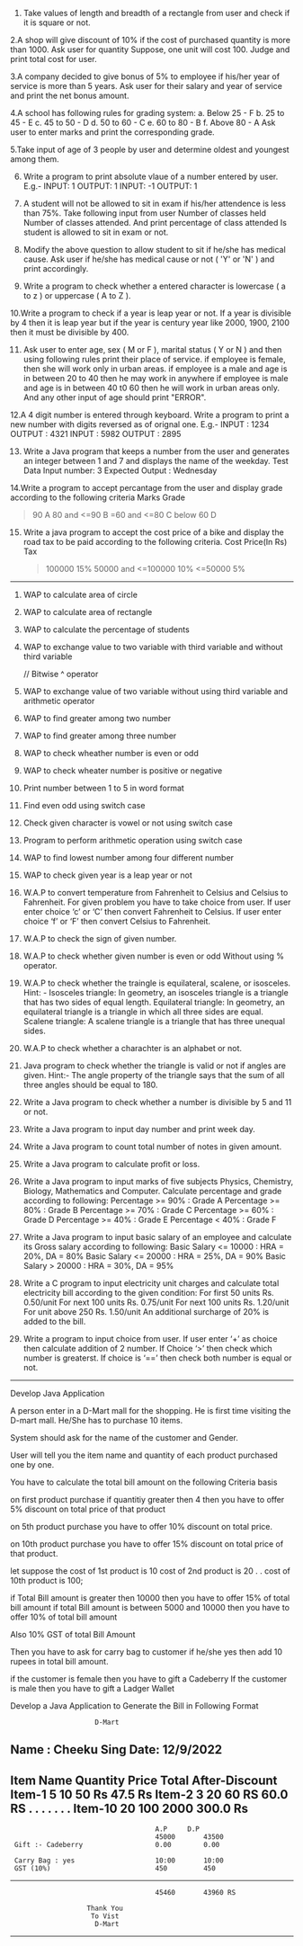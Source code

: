 1. Take values of length and breadth of a rectangle from user and check if it is square or not.

2.A shop will give discount of 10% if the cost of purchased quantity is more than 1000.
Ask user for quantity
Suppose, one unit will cost 100.
Judge and print total cost for user.

3.A company decided to give bonus of 5% to employee if his/her year of service is more than 5 years.
Ask user for their salary and year of service and print the net bonus amount.

4.A school has following rules for grading system:
a. Below 25 - F
b. 25 to 45 - E
c. 45 to 50 - D
d. 50 to 60 - C
e. 60 to 80 - B
f. Above 80 - A
Ask user to enter marks and print the corresponding grade.

5.Take input of age of 3 people by user and determine oldest and youngest among them.

6. Write a program to print absolute vlaue of a number entered by user. E.g.-
INPUT: 1        OUTPUT: 1
INPUT: -1        OUTPUT: 1

7. A student will not be allowed to sit in exam if his/her attendence is less than 75%.
Take following input from user
Number of classes held
Number of classes attended.
And print
percentage of class attended
Is student is allowed to sit in exam or not.

8. Modify the above question to allow student to sit if he/she has medical cause. Ask user if he/she has medical cause or not ( 'Y' or 'N' ) and print accordingly.

9. Write a program to check whether a entered character is lowercase ( a to z ) or uppercase ( A to Z ).

10.Write a program to check if a year is leap year or not.
If a year is divisible by 4 then it is leap year but if the year is century year like 2000, 1900, 2100 then it must be divisible by 400. 

11. Ask user to enter age, sex ( M or F ), marital status ( Y or N ) and then using following rules print their place of service.
if employee is female, then she will work only in urban areas.
if employee is a male and age is in between 20 to 40 then he may work in anywhere
if employee is male and age is in between 40 t0 60 then he will work in urban areas only.
And any other input of age should print "ERROR".  

12.A 4 digit number is entered through keyboard. Write a program to print a new number with digits reversed as of orignal one. E.g.-
INPUT : 1234        OUTPUT : 4321
INPUT : 5982        OUTPUT : 2895 

13. Write a Java program that keeps a number from the user and generates an integer between 1 and 7 and displays the name of the weekday.
Test Data
Input number: 3
Expected Output :
Wednesday

14.Write a program to accept percantage from the user and
display grade according to the following criteria
  Marks	  		Grade
  > 90       		 A
  >80 and <=90		 B
  >=60 and <=80		 C
  below 60		 D
  
15. Write a java program to accept the cost price of a bike
    and display the road tax to be paid according to the 
    following criteria.
    Cost Price(In Rs)		Tax
     > 100000			 15%
     >50000 and <=100000	 10%
     <=50000			 5%			  

----------------------------------------------------------------------
1. WAP to calculate area of circle 

2. WAP to calculate area of rectangle

3. WAP to calculate the percentage of students

4. WAP to exchange value to two variable with third variable and without third variable

   // Bitwise ^ operator
5. WAP to exchange value of two variable without using third variable and arithmetic operator

6. WAP to find greater among two number 

7. WAP to find greater among three number

8. WAP to check wheather number is even or odd

9. WAP to check wheater number is positive or negative

10. Print number between 1 to 5 in word format 

11. Find even odd using switch case 

12. Check given character is vowel or not using switch case 

13. Program to perform arithmetic operation using switch case

14. WAP to find lowest number among four different number 


15. WAP to check given year is a leap year or not 

16. W.A.P to convert temperature from Fahrenheit to Celsius and Celsius to Fahrenheit. For given problem you have to take choice from user. If user enter choice ‘c’ or ‘C’ then convert Fahrenheit to Celsius. If user enter choice ‘f’ or ‘F’ then convert Celsius to Fahrenheit. 

17. W.A.P to check the sign of given number. 

18. W.A.P to check whether given number is even or odd Without using % operator. 

19. W.A.P to check whether the traingle is equilateral, scalene, or isosceles. Hint: - Isosceles triangle: In geometry, an isosceles triangle is a triangle that has two sides of equal length. Equilateral triangle: In geometry, an equilateral triangle is a triangle in which all three sides are equal. Scalene triangle: A scalene triangle is a triangle that has three unequal sides. 

20. W.A.P to check whether a charachter is an alphabet or not.

21. Java program to check whether the triangle is valid or not if angles are given. Hint:- The angle property of the triangle says that the sum of all three angles should be equal to 180. 

22. Write a Java program to check whether a number is divisible by 5 and 11 or not. 

23. Write a Java program to input day number and print week day. 

24. Write a Java program to count total number of notes in given amount. 

25. Write a Java program to calculate profit or loss. 

26. Write a Java program to input marks of five subjects Physics, Chemistry, Biology, Mathematics and Computer.          Calculate percentage and grade according to following: 
	Percentage >= 90% : Grade A 
	Percentage >= 80% : Grade B 
	Percentage >= 70% : Grade C 
	Percentage >= 60% : Grade D 
	Percentage >= 40% : Grade E 
	Percentage < 40% : Grade F

27. Write a Java program to input basic salary of an employee and calculate its Gross salary according to following: Basic Salary <= 10000 : HRA = 20%, DA = 80% 
Basic Salary <= 20000 : HRA = 25%, DA = 90% 
Basic Salary > 20000 : HRA = 30%, DA = 95% 

28. Write a C program to input electricity unit charges and calculate total electricity bill according to the given condition: For first 50 units Rs. 0.50/unit For next 100 units Rs. 0.75/unit For next 100 units Rs. 1.20/unit For unit above 250 Rs. 1.50/unit An additional surcharge of 20% is added to the bill. 

29. Write a program to input choice from user. If user enter ‘+’ as choice then calculate addition of 2 number. If Choice ‘>’ then check which number is greaterst. If choice is ‘==’ then check both number is equal or not.
---------------------------------------------------------------------
Develop Java Application

A person enter in a D-Mart mall for the shopping. He is first
time visiting the D-mart mall. 
He/She has to purchase 10 items.

System should ask for the name of the customer and Gender.

User will tell you the item name and quantity of each product
purchased one by one.

You have to calculate the total bill amount on the following 
Criteria basis
 
 on first product purchase if quantitiy greater then
 4 then you have to offer 5% discount on total price of that product
 
 on 5th product purchase you have to offer 10% discount on total
 price.
 
 on 10th product purchase you have to offer 15% discount on total
 price of that product. 

 let suppose the cost of 1st product is 10
 cost of 2nd product is 20
    .
    .
 cost of 10th product is 100;

 if Total Bill amount is greater then 10000 then you have
 to offer 15% of total bill amount
 if total Bill amount is between 5000 and 10000 then 
 you have to offer 10% of total bill amount
 
 Also 10% GST of total Bill Amount
 
 Then you have to ask for carry bag to customer
 if he/she yes then add 10 rupees in total bill amount.
 
 if the customer is female then you have to gift a Cadeberry
 If the customer is male then you have to gift a Ladger Wallet
 
 Develop a Java Application to Generate the Bill in 
 Following Format
 
                         D-Mart
   Name : Cheeku Sing			Date: 12/9/2022
   -----------------------------------------------------------
   Item Name	Quantity    Price	Total   After-Discount		                      
     Item-1	   5	      10        50 Rs       47.5 Rs
     Item-2	   3	      20	60 RS       60.0 RS	
       .
       .
       .
       .
       .
       .
       .
     Item-10	  20        100         2000       300.0 Rs
   ----------------------------------------------------------
                                        A.P	    D.P	
                                        45000	    43500 
     Gift :- Cadeberry                  0.00	    0.00
                                        
     Carry Bag : yes                    10:00	    10:00
     GST (10%)	                        450         450
   ---------------------------------------------------------
                                        45460       43960 RS
                                        
                       Thank You
                        To Vist
                         D-Mart                 
                                          		  
   ----------------------------------------------------------  
           
